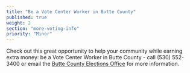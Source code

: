 ```yaml
---
title: "Be a Vote Center Worker in Butte County"
published: true
weight: 2
section: "more-voting-info"
priority: "Minor"
---
```


Check out this great opportunity to help your community while earning extra money: be a Vote Center Worker in Butte County - call (530) 552-3400 or email the [Butte County Elections Office](mailto:elections@buttecounty.net) for more information.